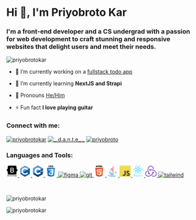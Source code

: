 <h1>Hi 👋, I'm Priyobroto Kar</h1>
<h3>I'm a front-end developer and a CS undergrad with a passion for web development to craft stunning and responsive websites that delight users and meet their needs.</h3>

<p align="left"> <img src="https://komarev.com/ghpvc/?username=priyobrotokar&label=Profile%20views&color=0e75b6&style=flat" alt="priyobrotokar" /> </p>

- 🔭 I’m currently working on a [fullstack todo app](https://github.com/PriyobrotoKar/Next-Webapp-CheckOff)

- 🌱 I’m currently learning **NextJS and Strapi**

- 🙂 Pronouns [He/Him](He/Him)

- ⚡ Fun fact **I love playing guitar**

<h3 align="left">Connect with me:</h3>
<p align="left">
<a href="https://twitter.com/priyobrotokar" target="blank"><img align="center" src="https://raw.githubusercontent.com/rahuldkjain/github-profile-readme-generator/master/src/images/icons/Social/twitter.svg" alt="priyobrotokar" height="30" width="40" /></a>
<a href="https://instagram.com/_.d.a.n.t.e_._" target="blank"><img align="center" src="https://raw.githubusercontent.com/rahuldkjain/github-profile-readme-generator/master/src/images/icons/Social/instagram.svg" alt="_.d.a.n.t.e_._" height="30" width="40" /></a>
<a href="https://www.leetcode.com/priyobroto" target="blank"><img align="center" src="https://raw.githubusercontent.com/rahuldkjain/github-profile-readme-generator/master/src/images/icons/Social/leet-code.svg" alt="priyobroto" height="30" width="40" /></a>
</p>

<h3 align="left">Languages and Tools:</h3>
<p align="left"> <a href="https://getbootstrap.com" target="_blank" rel="noreferrer"> <img src="https://raw.githubusercontent.com/devicons/devicon/master/icons/bootstrap/bootstrap-plain-wordmark.svg" alt="bootstrap" width="30" height="30"/> </a> <a href="https://www.cprogramming.com/" target="_blank" rel="noreferrer"> <img src="https://raw.githubusercontent.com/devicons/devicon/master/icons/c/c-original.svg" alt="c" width="30" height="30"/> </a> <a href="https://www.w3schools.com/cpp/" target="_blank" rel="noreferrer"> <img src="https://raw.githubusercontent.com/devicons/devicon/master/icons/cplusplus/cplusplus-original.svg" alt="cplusplus" width="30" height="30"/> </a> <a href="https://www.w3schools.com/css/" target="_blank" rel="noreferrer"> <img src="https://raw.githubusercontent.com/devicons/devicon/master/icons/css3/css3-original-wordmark.svg" alt="css3" width="30" height="30"/> </a> <a href="https://www.figma.com/" target="_blank" rel="noreferrer"> <img src="https://www.vectorlogo.zone/logos/figma/figma-icon.svg" alt="figma" width="30" height="30"/> </a> <a href="https://git-scm.com/" target="_blank" rel="noreferrer"> <img src="https://www.vectorlogo.zone/logos/git-scm/git-scm-icon.svg" alt="git" width="30" height="30"/> </a> <a href="https://www.w3.org/html/" target="_blank" rel="noreferrer"> <img src="https://raw.githubusercontent.com/devicons/devicon/master/icons/html5/html5-original-wordmark.svg" alt="html5" width="30" height="30"/> </a> <a href="https://www.java.com" target="_blank" rel="noreferrer"> <img src="https://raw.githubusercontent.com/devicons/devicon/master/icons/java/java-original.svg" alt="java" width="30" height="30"/> </a> <a href="https://developer.mozilla.org/en-US/docs/Web/JavaScript" target="_blank" rel="noreferrer"> <img src="https://raw.githubusercontent.com/devicons/devicon/master/icons/javascript/javascript-original.svg" alt="javascript" width="30" height="30"/> </a> <a href="https://reactjs.org/" target="_blank" rel="noreferrer"> <img src="https://raw.githubusercontent.com/devicons/devicon/master/icons/react/react-original-wordmark.svg" alt="react" width="30" height="30"/> </a> <a href="https://redux.js.org" target="_blank" rel="noreferrer"> <img src="https://raw.githubusercontent.com/devicons/devicon/master/icons/redux/redux-original.svg" alt="redux" width="30" height="30"/> </a> <a href="https://tailwindcss.com/" target="_blank" rel="noreferrer"> <img src="https://www.vectorlogo.zone/logos/tailwindcss/tailwindcss-icon.svg" alt="tailwind" width="30" height="30"/> </a> </p>
<br/>
<p>&nbsp;<img align="left" src="https://github-readme-stats.vercel.app/api?username=priyobrotokar&show_icons=true&theme=dark&locale=en&border_color=00000000" alt="priyobrotokar" /></p>

<p><img align="left" src="https://github-readme-stats.vercel.app/api/top-langs?username=priyobrotokar&show_icons=true&theme=dark&locale=en&layout=compact&hide_border=true" alt="priyobrotokar" /></p>


